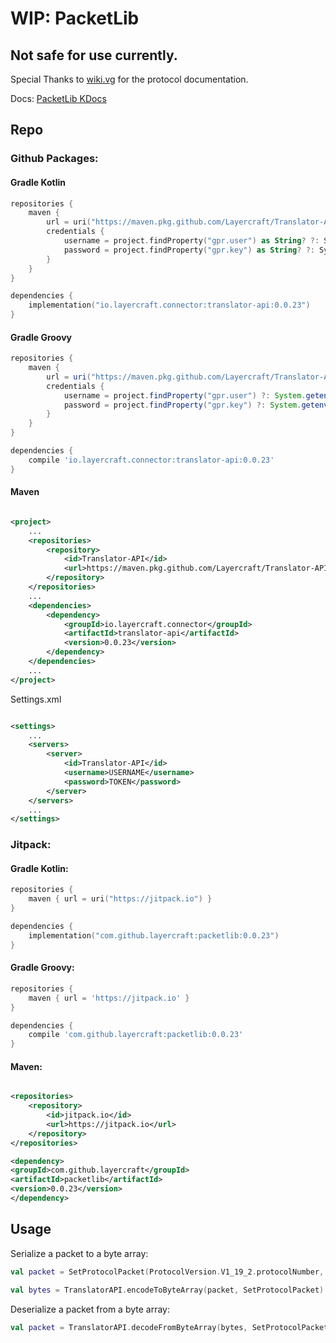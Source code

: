 # WIP: PacketLib

## Not safe for use currently.

Special Thanks to [wiki.vg](https://wiki.vg) for the protocol documentation.

Docs: [PacketLib KDocs](https://packetlib.kdocs.layercraft.io/)

## Repo

### Github Packages:

#### Gradle Kotlin

```kotlin
repositories {
    maven {
        url = uri("https://maven.pkg.github.com/Layercraft/Translator-API")
        credentials {
            username = project.findProperty("gpr.user") as String? ?: System.getenv("USERNAME")
            password = project.findProperty("gpr.key") as String? ?: System.getenv("TOKEN")
        }
    }
}

dependencies {
    implementation("io.layercraft.connector:translator-api:0.0.23")
}
```

#### Gradle Groovy

```groovy
repositories {
    maven {
        url = uri("https://maven.pkg.github.com/Layercraft/Translator-API")
        credentials {
            username = project.findProperty("gpr.user") ?: System.getenv("USERNAME")
            password = project.findProperty("gpr.key") ?: System.getenv("TOKEN")
        }
    }
}

dependencies {
    compile 'io.layercraft.connector:translator-api:0.0.23'
}
```

#### Maven

```xml

<project>
    ...
    <repositories>
        <repository>
            <id>Translator-API</id>
            <url>https://maven.pkg.github.com/Layercraft/Translator-API</url>
        </repository>
    </repositories>
    ...
    <dependencies>
        <dependency>
            <groupId>io.layercraft.connector</groupId>
            <artifactId>translator-api</artifactId>
            <version>0.0.23</version>
        </dependency>
    </dependencies>
    ...
</project>
```

Settings.xml

```xml

<settings>
    ...
    <servers>
        <server>
            <id>Translator-API</id>
            <username>USERNAME</username>
            <password>TOKEN</password>
        </server>
    </servers>
    ...
</settings>
```

### Jitpack:

#### Gradle Kotlin:

```kotlin
repositories {
    maven { url = uri("https://jitpack.io") }
}

dependencies {
    implementation("com.github.layercraft:packetlib:0.0.23")
}
```

#### Gradle Groovy:

```groovy
repositories {
    maven { url = 'https://jitpack.io' }
}

dependencies {
    compile 'com.github.layercraft:packetlib:0.0.23'
}
```

#### Maven:

```xml

<repositories>
    <repository>
        <id>jitpack.io</id>
        <url>https://jitpack.io</url>
    </repository>
</repositories>

<dependency>
<groupId>com.github.layercraft</groupId>
<artifactId>packetlib</artifactId>
<version>0.0.23</version>
</dependency>
```

## Usage

Serialize a packet to a byte array:

```kotlin
val packet = SetProtocolPacket(ProtocolVersion.V1_19_2.protocolNumber, "localhost", 25565, 1)

val bytes = TranslatorAPI.encodeToByteArray(packet, SetProtocolPacket)
```

Deserialize a packet from a byte array:

```kotlin
val packet = TranslatorAPI.decodeFromByteArray(bytes, SetProtocolPacket)
```
